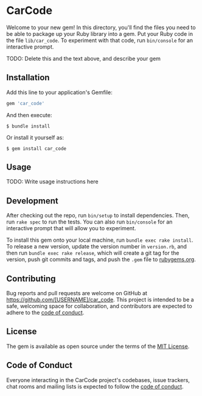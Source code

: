 # CarCode

Welcome to your new gem! In this directory, you'll find the files you need to be able to package up your Ruby library into a gem. Put your Ruby code in the file `lib/car_code`. To experiment with that code, run `bin/console` for an interactive prompt.

TODO: Delete this and the text above, and describe your gem

## Installation

Add this line to your application's Gemfile:

```ruby
gem 'car_code'
```

And then execute:

    $ bundle install

Or install it yourself as:

    $ gem install car_code

## Usage

TODO: Write usage instructions here

## Development

After checking out the repo, run `bin/setup` to install dependencies. Then, run `rake spec` to run the tests. You can also run `bin/console` for an interactive prompt that will allow you to experiment.

To install this gem onto your local machine, run `bundle exec rake install`. To release a new version, update the version number in `version.rb`, and then run `bundle exec rake release`, which will create a git tag for the version, push git commits and tags, and push the `.gem` file to [rubygems.org](https://rubygems.org).

## Contributing

Bug reports and pull requests are welcome on GitHub at https://github.com/[USERNAME]/car_code. This project is intended to be a safe, welcoming space for collaboration, and contributors are expected to adhere to the [code of conduct](https://github.com/[USERNAME]/car_code/blob/master/CODE_OF_CONDUCT.md).


## License

The gem is available as open source under the terms of the [MIT License](https://opensource.org/licenses/MIT).

## Code of Conduct

Everyone interacting in the CarCode project's codebases, issue trackers, chat rooms and mailing lists is expected to follow the [code of conduct](https://github.com/[USERNAME]/car_code/blob/master/CODE_OF_CONDUCT.md).
